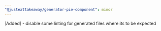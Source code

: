 ```yaml
---
"@justeattakeaway/generator-pie-component": minor
---
```


[Added] - disable some linting for generated files where its to be expected

